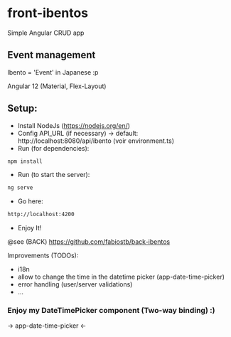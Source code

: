 # front-ibentos
Simple Angular CRUD app

## Event management
Ibento = 'Event' in Japanese :p

Angular 12 (Material, Flex-Layout) 

## Setup:
- Install NodeJs (https://nodejs.org/en/)
- Config API_URL (if necessary) -> default: http://localhost:8080/api/ibento (voir environment.ts)  
- Run (for dependencies):
```sh
npm install
``` 
- Run (to start the server):
```sh
ng serve
``` 
- Go here:
```sh
http://localhost:4200
```
- Enjoy It!

@see (BACK) https://github.com/fabiostb/back-ibentos

Improvements (TODOs):
- i18n
- allow to change the time in the datetime picker (app-date-time-picker)
- error handling (user/server validations)
- ...

### Enjoy my DateTimePicker component (Two-way binding) :)
-> app-date-time-picker <-

